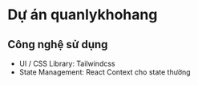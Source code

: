 # Dự án quanlykhohang

## Công nghệ sử dụng

- UI / CSS Library: Tailwindcss
- State Management: React Context cho state thường
